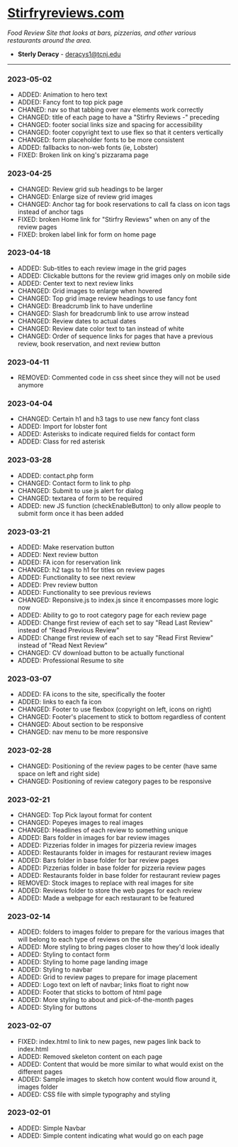 # [Stirfryreviews.com](https://owd.tcnj.edu/~deracys1/imm130/)
_Food Review Site that looks at bars, pizzerias, and other various restaurants around the area._ 
* __Sterly Deracy__ - <deracys1@tcnj.edu>

---
### 2023-05-02
- ADDED: Animation to hero text
- ADDED: Fancy font to top pick page
- CHANED: nav so that tabbing over nav elements work correctly
- CHANGED: title of each page to have a "Stirfry Reviews -" preceding
- CHANGED: footer social links size and spacing for accessibility
- CHANGED: footer copyright text to use flex so that it centers vertically
- CHANGED: form placeholder fonts to be more consistent
- ADDED: fallbacks to non-web fonts (ie, Lobster)
- FIXED: Broken link on king's pizzarama page

### 2023-04-25
- CHANGED: Review grid sub headings to be larger
- CHANGED: Enlarge size of review grid images
- CHANGED: Anchor tag for book reservations to call fa class on icon tags instead of anchor tags
- FIXED: broken Home link for "Stirfry Reviews" when on any of the review pages
- FIXED: broken label link for form on home page


### 2023-04-18
- ADDED: Sub-titles to each review image in the grid pages
- ADDED: Clickable buttons for the review grid images only on mobile side
- ADDED: Center text to next review links
- CHANGED: Grid images to enlarge when hovered
- CHANGED: Top grid image review headings to use fancy font
- CHANGED: Breadcrumb link to have underline
- CHANGED: Slash for breadcrumb link to use arrow instead
- CHANGED: Review dates to actual dates
- CHANGED: Review date color text to tan instead of white
- CHANGED: Order of sequence links for pages that have a previous review, book reservation, and next review button

### 2023-04-11
- REMOVED: Commented code in css sheet since they will not be used anymore

### 2023-04-04
- CHANGED: Certain h1 and h3 tags to use new fancy font class
- ADDED: Import for lobster font
- ADDED: Asterisks to indicate required fields for contact form
- ADDED: Class for red asterisk

### 2023-03-28
- ADDED: contact.php form
- CHANGED: Contact form to link to php
- CHANGED: Submit to use js alert for dialog
- CHANGED: textarea of form to be required
- ADDED: new JS function (checkEnableButton) to only allow people to submit form once it has been added

### 2023-03-21
- ADDED: Make reservation button
- ADDED: Next review button
- ADDED: FA icon for reservation link
- CHANGED: h2 tags to h1 for titles on review pages
- ADDED: Functionality to see next review
- ADDED: Prev review button
- ADDED: Functionality to see previous reviews
- CHANGED: Reponsive.js to index.js since it encompasses more logic now
- ADDED: Ability to go to root category page for each review page
- ADDED: Change first review of each set to say "Read Last Review" instead of "Read Previous Review"
- ADDED: Change first review of each set to say "Read First Review" instead of "Read Next Review"
- CHANGED: CV download button to be actually functional
- ADDED: Professional Resume to site


### 2023-03-07
- ADDED: FA icons to the site, specifically the footer
- ADDED: links to each fa icon
- CHANGED: Footer to use flexbox (copyright on left, icons on right)
- CHANGED: Footer's placement to stick to bottom regardless of content
- CHANGED: About section to be responsive
- CHANGED: nav menu to be more responsive


### 2023-02-28
- CHANGED: Positioning of the review pages to be center (have same space on left and right side)
- CHANGED: Positioning of review category pages to be responsive


### 2023-02-21
- CHANGED: Top Pick layout format for content
- CHANGED: Popeyes images to real images
- CHANGED: Headlines of each review to something unique
- ADDED: Bars folder in images for bar review images
- ADDED: Pizzerias folder in images for pizzeria review images
- ADDED: Restaurants folder in images for restaurant review images
- ADDED: Bars folder in base folder for bar review pages
- ADDED: Pizzerias folder in base folder for pizzeria review pages
- ADDED: Restaurants folder in base folder for restaurant review pages
- REMOVED: Stock images to replace with real images for site
- ADDED: Reviews folder to store the web pages for each review
- ADDED: Made a webpage for each restaurant to be featured

### 2023-02-14
- ADDED: folders to images folder to prepare for the various images that will belong to each type of reviews on the site
- ADDED: More styling to bring pages closer to how they'd look ideally
- ADDED: Styling to contact form
- ADDED: Styling to home page landing image
- ADDED: Styling to navbar
- ADDED: Grid to review pages to prepare for image placement
- ADDED: Logo text on left of navbar; links float to right now
- ADDED: Footer that sticks to bottom of html page
- ADDED: More styling to about and pick-of-the-month pages
- ADDED: Styling for buttons


### 2023-02-07
- FIXED: index.html to link to new pages, new pages link back to index.html
- ADDED: Removed skeleton content on each page
- ADDED: Content that would be more similar to what would exist on the different pages
- ADDED: Sample images to sketch how content would flow around it, images folder
- ADDED: CSS file with simple typography and styling


### 2023-02-01
- ADDED: Simple Navbar
- ADDED: Simple content indicating what would go on each page
